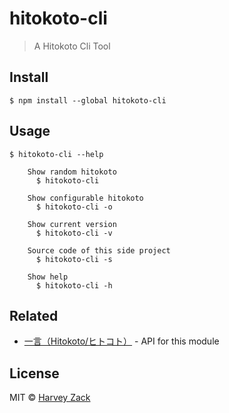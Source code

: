 # hitokoto-cli
> A Hitokoto Cli Tool

## Install

```
$ npm install --global hitokoto-cli
```

## Usage

```
$ hitokoto-cli --help

    Show random hitokoto
      $ hitokoto-cli

    Show configurable hitokoto
      $ hitokoto-cli -o
    
    Show current version
      $ hitokoto-cli -v

    Source code of this side project
      $ hitokoto-cli -s

    Show help
      $ hitokoto-cli -h
```

## Related

- [一言（Hitokoto/ヒトコト）](https://api.imjad.cn/hitokoto.md) - API for this module

## License

MIT © [Harvey Zack](https://www.zhw-island.com/)